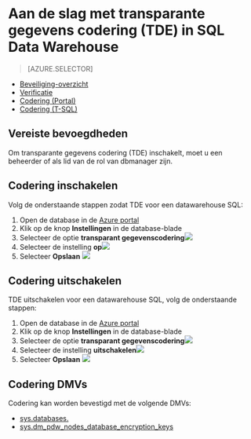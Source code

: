 <properties
   pageTitle="Transparante gegevenscodering in SQL datawarehouse (Portal) | Microsoft Azure"
   description="Transparante gegevenscodering (TDE) in SQL datawarehouse"
   services="sql-data-warehouse"
   documentationCenter=""
   authors="ronortloff"
   manager="barbkess"
   editor=""/>

<tags
   ms.service="sql-data-warehouse"
   ms.workload="data-management"
   ms.tgt_pltfrm="na"
   ms.devlang="na"
   ms.topic="article"
   ms.date="09/24/2016" 
   ms.author="rortloff;barbkess;sonyama"/>

# <a name="get-started-with-transparent-data-encryption-tde-in-sql-data-warehouse"></a>Aan de slag met transparante gegevens codering (TDE) in SQL Data Warehouse

> [AZURE.SELECTOR]
- [Beveiliging-overzicht](sql-data-warehouse-overview-manage-security.md)
- [Verificatie](sql-data-warehouse-authentication.md)
- [Codering (Portal)](sql-data-warehouse-encryption-tde.md)
- [Codering (T-SQL)](sql-data-warehouse-encryption-tde-tsql.md)

## <a name="required-permssions"></a>Vereiste bevoegdheden

Om transparante gegevens codering (TDE) inschakelt, moet u een beheerder of als lid van de rol van dbmanager zijn.

## <a name="enabling-encryption"></a>Codering inschakelen

Volg de onderstaande stappen zodat TDE voor een datawarehouse SQL:

1. Open de database in de [Azure portal](https://portal.azure.com)
2. Klik op de knop **Instellingen** in de database-blade
3. Selecteer de optie **transparant gegevenscodering**![][1]
4. Selecteer de instelling **op**![][2]
5. Selecteer **Opslaan**
![][3]  

## <a name="disabling-encryption"></a>Codering uitschakelen

TDE uitschakelen voor een datawarehouse SQL, volg de onderstaande stappen:

1. Open de database in de [Azure portal](https://portal.azure.com)
2. Klik op de knop **Instellingen** in de database-blade
3. Selecteer de optie **transparant gegevenscodering**![][1]
4. Selecteer de instelling **uitschakelen**![][4]
5. Selecteer **Opslaan**
![][5]  

## <a name="encryption-dmvs"></a>Codering DMVs

Codering kan worden bevestigd met de volgende DMVs:

- [sys.databases.]
- [sys.dm_pdw_nodes_database_encryption_keys]

<!--MSDN references-->
[Transparent Data Encryption (TDE)]: https://msdn.microsoft.com/library/bb934049.aspx
[sys.databases.]: http://msdn.microsoft.com/library/ms178534.aspx
[sys.dm_pdw_nodes_database_encryption_keys]: https://msdn.microsoft.com/library/mt203922.aspx

<!--Image references-->
[1]: ./media/sql-data-warehouse-security-tde/sql-data-warehouse-security-tde-portal-settings.png
[2]: ./media/sql-data-warehouse-security-tde/sql-data-warehouse-security-tde-portal-settings-on.png
[3]: ./media/sql-data-warehouse-security-tde/sql-data-warehouse-security-tde-portal-settings-save.png
[4]: ./media/sql-data-warehouse-security-tde/sql-data-warehouse-security-tde-portal-settings-off.png
[5]: ./media/sql-data-warehouse-security-tde/sql-data-warehouse-security-tde-portal-settings-save2.png

<!--Link references-->
